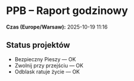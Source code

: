 # PPB – Raport godzinowy
**Czas (Europe/Warsaw):** 2025-10-19 11:16

## Status projektów
- Bezpieczny Pieszy — OK
- Zwolnij przy przejściu — OK
- Odblask ratuje życie — OK


